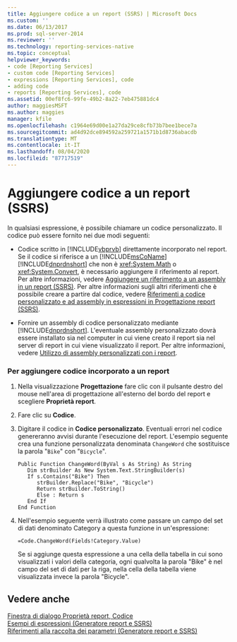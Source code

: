 ```yaml
---
title: Aggiungere codice a un report (SSRS) | Microsoft Docs
ms.custom: ''
ms.date: 06/13/2017
ms.prod: sql-server-2014
ms.reviewer: ''
ms.technology: reporting-services-native
ms.topic: conceptual
helpviewer_keywords:
- code [Reporting Services]
- custom code [Reporting Services]
- expressions [Reporting Services], code
- adding code
- reports [Reporting Services], code
ms.assetid: 00ef8fc6-99fe-49b2-8a22-7eb475881dc4
author: maggiesMSFT
ms.author: maggies
manager: kfile
ms.openlocfilehash: c1964e69d00e1a27da29ce8cfb73b7bee1bece7a
ms.sourcegitcommit: ad4d92dce894592a259721a1571b1d8736abacdb
ms.translationtype: MT
ms.contentlocale: it-IT
ms.lasthandoff: 08/04/2020
ms.locfileid: "87717519"
---
```

# <a name="add-code-to-a-report-ssrs"></a>Aggiungere codice a un report (SSRS)
  In qualsiasi espressione, è possibile chiamare un codice personalizzato. Il codice può essere fornito nei due modi seguenti:  
  
-   Codice scritto in [!INCLUDE[vbprvb](../../includes/vbprvb-md.md)] direttamente incorporato nel report. Se il codice si riferisce a un [!INCLUDE[msCoName](../../includes/msconame-md.md)] [!INCLUDE[dnprdnshort](../../includes/dnprdnshort-md.md)] che non è <xref:System.Math> o <xref:System.Convert>, è necessario aggiungere il riferimento al report. Per altre informazioni, vedere [Aggiungere un riferimento a un assembly in un report &#40;SSRS&#41;](add-an-assembly-reference-to-a-report-ssrs.md). Per altre informazioni sugli altri riferimenti che è possibile creare a partire dal codice, vedere [Riferimenti a codice personalizzato e ad assembly in espressioni in Progettazione report &#40;SSRS&#41;](custom-code-and-assembly-references-in-expressions-in-report-designer-ssrs.md).  
  
-   Fornire un assembly di codice personalizzato mediante [!INCLUDE[dnprdnshort](../../includes/dnprdnshort-md.md)]. L'eventuale assembly personalizzato dovrà essere installato sia nel computer in cui viene creato il report sia nel server di report in cui viene visualizzato il report. Per altre informazioni, vedere [Utilizzo di assembly personalizzati con i report](../custom-assemblies/using-custom-assemblies-with-reports.md).  
  
### <a name="to-add-embedded-code-to-a-report"></a>Per aggiungere codice incorporato a un report  
  
1.  Nella visualizzazione **Progettazione** fare clic con il pulsante destro del mouse nell'area di progettazione all'esterno del bordo del report e scegliere **Proprietà report**.  
  
2.  Fare clic su **Codice**.  
  
3.  Digitare il codice in **Codice personalizzato**. Eventuali errori nel codice genereranno avvisi durante l'esecuzione del report. L'esempio seguente crea una funzione personalizzata denominata `ChangeWord` che sostituisce la parola "`Bike`" con "`Bicycle`".  
  
    ```  
    Public Function ChangeWord(ByVal s As String) As String  
       Dim strBuilder As New System.Text.StringBuilder(s)  
       If s.Contains("Bike") Then  
          strBuilder.Replace("Bike", "Bicycle")  
          Return strBuilder.ToString()  
          Else : Return s  
       End If  
    End Function  
    ```  
  
4.  Nell'esempio seguente verrà illustrato come passare un campo del set di dati denominato Category a questa funzione in un'espressione:  
  
    ```  
    =Code.ChangeWord(Fields!Category.Value)  
    ```  
  
     Se si aggiunge questa espressione a una cella della tabella in cui sono visualizzati i valori della categoria, ogni qualvolta la parola "Bike" è nel campo del set di dati per la riga, nella cella della tabella viene visualizzata invece la parola "Bicycle".  
  
## <a name="see-also"></a>Vedere anche  
 [Finestra di dialogo Proprietà report, Codice](../report-properties-dialog-box-code.md)   
 [Esempi di espressioni &#40;Generatore report e SSRS&#41;](expression-examples-report-builder-and-ssrs.md)   
 [Riferimenti alla raccolta dei parametri &#40;Generatore report e SSRS&#41;](built-in-collections-parameters-collection-references-report-builder.md)  
  
  
